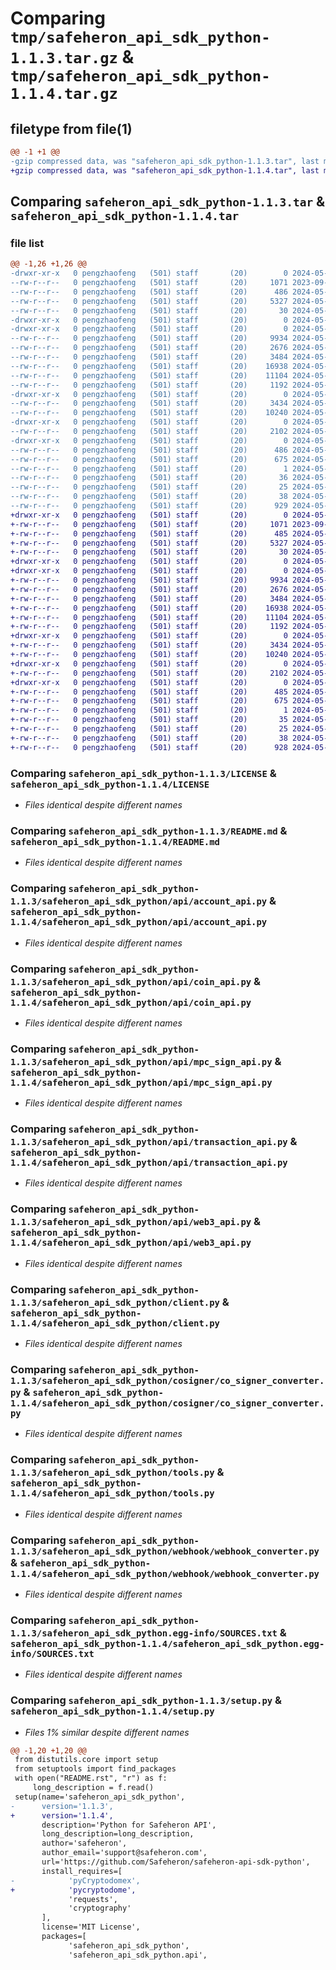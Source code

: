 # Comparing `tmp/safeheron_api_sdk_python-1.1.3.tar.gz` & `tmp/safeheron_api_sdk_python-1.1.4.tar.gz`

## filetype from file(1)

```diff
@@ -1 +1 @@
-gzip compressed data, was "safeheron_api_sdk_python-1.1.3.tar", last modified: Wed May 22 02:33:53 2024, max compression
+gzip compressed data, was "safeheron_api_sdk_python-1.1.4.tar", last modified: Wed May 22 02:39:22 2024, max compression
```

## Comparing `safeheron_api_sdk_python-1.1.3.tar` & `safeheron_api_sdk_python-1.1.4.tar`

### file list

```diff
@@ -1,26 +1,26 @@
-drwxr-xr-x   0 pengzhaofeng   (501) staff       (20)        0 2024-05-22 02:33:53.466788 safeheron_api_sdk_python-1.1.3/
--rw-r--r--   0 pengzhaofeng   (501) staff       (20)     1071 2023-09-12 03:12:36.000000 safeheron_api_sdk_python-1.1.3/LICENSE
--rw-r--r--   0 pengzhaofeng   (501) staff       (20)      486 2024-05-22 02:33:53.466189 safeheron_api_sdk_python-1.1.3/PKG-INFO
--rw-r--r--   0 pengzhaofeng   (501) staff       (20)     5327 2024-05-17 02:38:51.000000 safeheron_api_sdk_python-1.1.3/README.md
--rw-r--r--   0 pengzhaofeng   (501) staff       (20)       30 2024-05-08 10:08:15.000000 safeheron_api_sdk_python-1.1.3/README.rst
-drwxr-xr-x   0 pengzhaofeng   (501) staff       (20)        0 2024-05-22 02:33:53.450830 safeheron_api_sdk_python-1.1.3/safeheron_api_sdk_python/
-drwxr-xr-x   0 pengzhaofeng   (501) staff       (20)        0 2024-05-22 02:33:53.461627 safeheron_api_sdk_python-1.1.3/safeheron_api_sdk_python/api/
--rw-r--r--   0 pengzhaofeng   (501) staff       (20)     9934 2024-05-15 11:09:36.000000 safeheron_api_sdk_python-1.1.3/safeheron_api_sdk_python/api/account_api.py
--rw-r--r--   0 pengzhaofeng   (501) staff       (20)     2676 2024-05-15 09:03:00.000000 safeheron_api_sdk_python-1.1.3/safeheron_api_sdk_python/api/coin_api.py
--rw-r--r--   0 pengzhaofeng   (501) staff       (20)     3484 2024-05-15 09:03:00.000000 safeheron_api_sdk_python-1.1.3/safeheron_api_sdk_python/api/mpc_sign_api.py
--rw-r--r--   0 pengzhaofeng   (501) staff       (20)    16938 2024-05-21 11:14:31.000000 safeheron_api_sdk_python-1.1.3/safeheron_api_sdk_python/api/transaction_api.py
--rw-r--r--   0 pengzhaofeng   (501) staff       (20)    11104 2024-05-15 09:03:00.000000 safeheron_api_sdk_python-1.1.3/safeheron_api_sdk_python/api/web3_api.py
--rw-r--r--   0 pengzhaofeng   (501) staff       (20)     1192 2024-05-17 03:08:06.000000 safeheron_api_sdk_python-1.1.3/safeheron_api_sdk_python/client.py
-drwxr-xr-x   0 pengzhaofeng   (501) staff       (20)        0 2024-05-22 02:33:53.462796 safeheron_api_sdk_python-1.1.3/safeheron_api_sdk_python/cosigner/
--rw-r--r--   0 pengzhaofeng   (501) staff       (20)     3434 2024-05-21 13:25:49.000000 safeheron_api_sdk_python-1.1.3/safeheron_api_sdk_python/cosigner/co_signer_converter.py
--rw-r--r--   0 pengzhaofeng   (501) staff       (20)    10240 2024-05-21 13:22:52.000000 safeheron_api_sdk_python-1.1.3/safeheron_api_sdk_python/tools.py
-drwxr-xr-x   0 pengzhaofeng   (501) staff       (20)        0 2024-05-22 02:33:53.463894 safeheron_api_sdk_python-1.1.3/safeheron_api_sdk_python/webhook/
--rw-r--r--   0 pengzhaofeng   (501) staff       (20)     2102 2024-05-21 13:25:12.000000 safeheron_api_sdk_python-1.1.3/safeheron_api_sdk_python/webhook/webhook_converter.py
-drwxr-xr-x   0 pengzhaofeng   (501) staff       (20)        0 2024-05-22 02:33:53.465149 safeheron_api_sdk_python-1.1.3/safeheron_api_sdk_python.egg-info/
--rw-r--r--   0 pengzhaofeng   (501) staff       (20)      486 2024-05-22 02:33:53.000000 safeheron_api_sdk_python-1.1.3/safeheron_api_sdk_python.egg-info/PKG-INFO
--rw-r--r--   0 pengzhaofeng   (501) staff       (20)      675 2024-05-22 02:33:53.000000 safeheron_api_sdk_python-1.1.3/safeheron_api_sdk_python.egg-info/SOURCES.txt
--rw-r--r--   0 pengzhaofeng   (501) staff       (20)        1 2024-05-22 02:33:53.000000 safeheron_api_sdk_python-1.1.3/safeheron_api_sdk_python.egg-info/dependency_links.txt
--rw-r--r--   0 pengzhaofeng   (501) staff       (20)       36 2024-05-22 02:33:53.000000 safeheron_api_sdk_python-1.1.3/safeheron_api_sdk_python.egg-info/requires.txt
--rw-r--r--   0 pengzhaofeng   (501) staff       (20)       25 2024-05-22 02:33:53.000000 safeheron_api_sdk_python-1.1.3/safeheron_api_sdk_python.egg-info/top_level.txt
--rw-r--r--   0 pengzhaofeng   (501) staff       (20)       38 2024-05-22 02:33:53.466909 safeheron_api_sdk_python-1.1.3/setup.cfg
--rw-r--r--   0 pengzhaofeng   (501) staff       (20)      929 2024-05-22 02:32:38.000000 safeheron_api_sdk_python-1.1.3/setup.py
+drwxr-xr-x   0 pengzhaofeng   (501) staff       (20)        0 2024-05-22 02:39:22.230076 safeheron_api_sdk_python-1.1.4/
+-rw-r--r--   0 pengzhaofeng   (501) staff       (20)     1071 2023-09-12 03:12:36.000000 safeheron_api_sdk_python-1.1.4/LICENSE
+-rw-r--r--   0 pengzhaofeng   (501) staff       (20)      485 2024-05-22 02:39:22.229077 safeheron_api_sdk_python-1.1.4/PKG-INFO
+-rw-r--r--   0 pengzhaofeng   (501) staff       (20)     5327 2024-05-17 02:38:51.000000 safeheron_api_sdk_python-1.1.4/README.md
+-rw-r--r--   0 pengzhaofeng   (501) staff       (20)       30 2024-05-08 10:08:15.000000 safeheron_api_sdk_python-1.1.4/README.rst
+drwxr-xr-x   0 pengzhaofeng   (501) staff       (20)        0 2024-05-22 02:39:22.215586 safeheron_api_sdk_python-1.1.4/safeheron_api_sdk_python/
+drwxr-xr-x   0 pengzhaofeng   (501) staff       (20)        0 2024-05-22 02:39:22.223752 safeheron_api_sdk_python-1.1.4/safeheron_api_sdk_python/api/
+-rw-r--r--   0 pengzhaofeng   (501) staff       (20)     9934 2024-05-15 11:09:36.000000 safeheron_api_sdk_python-1.1.4/safeheron_api_sdk_python/api/account_api.py
+-rw-r--r--   0 pengzhaofeng   (501) staff       (20)     2676 2024-05-15 09:03:00.000000 safeheron_api_sdk_python-1.1.4/safeheron_api_sdk_python/api/coin_api.py
+-rw-r--r--   0 pengzhaofeng   (501) staff       (20)     3484 2024-05-15 09:03:00.000000 safeheron_api_sdk_python-1.1.4/safeheron_api_sdk_python/api/mpc_sign_api.py
+-rw-r--r--   0 pengzhaofeng   (501) staff       (20)    16938 2024-05-21 11:14:31.000000 safeheron_api_sdk_python-1.1.4/safeheron_api_sdk_python/api/transaction_api.py
+-rw-r--r--   0 pengzhaofeng   (501) staff       (20)    11104 2024-05-15 09:03:00.000000 safeheron_api_sdk_python-1.1.4/safeheron_api_sdk_python/api/web3_api.py
+-rw-r--r--   0 pengzhaofeng   (501) staff       (20)     1192 2024-05-17 03:08:06.000000 safeheron_api_sdk_python-1.1.4/safeheron_api_sdk_python/client.py
+drwxr-xr-x   0 pengzhaofeng   (501) staff       (20)        0 2024-05-22 02:39:22.224626 safeheron_api_sdk_python-1.1.4/safeheron_api_sdk_python/cosigner/
+-rw-r--r--   0 pengzhaofeng   (501) staff       (20)     3434 2024-05-21 13:25:49.000000 safeheron_api_sdk_python-1.1.4/safeheron_api_sdk_python/cosigner/co_signer_converter.py
+-rw-r--r--   0 pengzhaofeng   (501) staff       (20)    10240 2024-05-21 13:22:52.000000 safeheron_api_sdk_python-1.1.4/safeheron_api_sdk_python/tools.py
+drwxr-xr-x   0 pengzhaofeng   (501) staff       (20)        0 2024-05-22 02:39:22.226093 safeheron_api_sdk_python-1.1.4/safeheron_api_sdk_python/webhook/
+-rw-r--r--   0 pengzhaofeng   (501) staff       (20)     2102 2024-05-21 13:25:12.000000 safeheron_api_sdk_python-1.1.4/safeheron_api_sdk_python/webhook/webhook_converter.py
+drwxr-xr-x   0 pengzhaofeng   (501) staff       (20)        0 2024-05-22 02:39:22.227715 safeheron_api_sdk_python-1.1.4/safeheron_api_sdk_python.egg-info/
+-rw-r--r--   0 pengzhaofeng   (501) staff       (20)      485 2024-05-22 02:39:22.000000 safeheron_api_sdk_python-1.1.4/safeheron_api_sdk_python.egg-info/PKG-INFO
+-rw-r--r--   0 pengzhaofeng   (501) staff       (20)      675 2024-05-22 02:39:22.000000 safeheron_api_sdk_python-1.1.4/safeheron_api_sdk_python.egg-info/SOURCES.txt
+-rw-r--r--   0 pengzhaofeng   (501) staff       (20)        1 2024-05-22 02:39:22.000000 safeheron_api_sdk_python-1.1.4/safeheron_api_sdk_python.egg-info/dependency_links.txt
+-rw-r--r--   0 pengzhaofeng   (501) staff       (20)       35 2024-05-22 02:39:22.000000 safeheron_api_sdk_python-1.1.4/safeheron_api_sdk_python.egg-info/requires.txt
+-rw-r--r--   0 pengzhaofeng   (501) staff       (20)       25 2024-05-22 02:39:22.000000 safeheron_api_sdk_python-1.1.4/safeheron_api_sdk_python.egg-info/top_level.txt
+-rw-r--r--   0 pengzhaofeng   (501) staff       (20)       38 2024-05-22 02:39:22.230277 safeheron_api_sdk_python-1.1.4/setup.cfg
+-rw-r--r--   0 pengzhaofeng   (501) staff       (20)      928 2024-05-22 02:39:11.000000 safeheron_api_sdk_python-1.1.4/setup.py
```

### Comparing `safeheron_api_sdk_python-1.1.3/LICENSE` & `safeheron_api_sdk_python-1.1.4/LICENSE`

 * *Files identical despite different names*

### Comparing `safeheron_api_sdk_python-1.1.3/README.md` & `safeheron_api_sdk_python-1.1.4/README.md`

 * *Files identical despite different names*

### Comparing `safeheron_api_sdk_python-1.1.3/safeheron_api_sdk_python/api/account_api.py` & `safeheron_api_sdk_python-1.1.4/safeheron_api_sdk_python/api/account_api.py`

 * *Files identical despite different names*

### Comparing `safeheron_api_sdk_python-1.1.3/safeheron_api_sdk_python/api/coin_api.py` & `safeheron_api_sdk_python-1.1.4/safeheron_api_sdk_python/api/coin_api.py`

 * *Files identical despite different names*

### Comparing `safeheron_api_sdk_python-1.1.3/safeheron_api_sdk_python/api/mpc_sign_api.py` & `safeheron_api_sdk_python-1.1.4/safeheron_api_sdk_python/api/mpc_sign_api.py`

 * *Files identical despite different names*

### Comparing `safeheron_api_sdk_python-1.1.3/safeheron_api_sdk_python/api/transaction_api.py` & `safeheron_api_sdk_python-1.1.4/safeheron_api_sdk_python/api/transaction_api.py`

 * *Files identical despite different names*

### Comparing `safeheron_api_sdk_python-1.1.3/safeheron_api_sdk_python/api/web3_api.py` & `safeheron_api_sdk_python-1.1.4/safeheron_api_sdk_python/api/web3_api.py`

 * *Files identical despite different names*

### Comparing `safeheron_api_sdk_python-1.1.3/safeheron_api_sdk_python/client.py` & `safeheron_api_sdk_python-1.1.4/safeheron_api_sdk_python/client.py`

 * *Files identical despite different names*

### Comparing `safeheron_api_sdk_python-1.1.3/safeheron_api_sdk_python/cosigner/co_signer_converter.py` & `safeheron_api_sdk_python-1.1.4/safeheron_api_sdk_python/cosigner/co_signer_converter.py`

 * *Files identical despite different names*

### Comparing `safeheron_api_sdk_python-1.1.3/safeheron_api_sdk_python/tools.py` & `safeheron_api_sdk_python-1.1.4/safeheron_api_sdk_python/tools.py`

 * *Files identical despite different names*

### Comparing `safeheron_api_sdk_python-1.1.3/safeheron_api_sdk_python/webhook/webhook_converter.py` & `safeheron_api_sdk_python-1.1.4/safeheron_api_sdk_python/webhook/webhook_converter.py`

 * *Files identical despite different names*

### Comparing `safeheron_api_sdk_python-1.1.3/safeheron_api_sdk_python.egg-info/SOURCES.txt` & `safeheron_api_sdk_python-1.1.4/safeheron_api_sdk_python.egg-info/SOURCES.txt`

 * *Files identical despite different names*

### Comparing `safeheron_api_sdk_python-1.1.3/setup.py` & `safeheron_api_sdk_python-1.1.4/setup.py`

 * *Files 1% similar despite different names*

```diff
@@ -1,20 +1,20 @@
 from distutils.core import setup
 from setuptools import find_packages
 with open("README.rst", "r") as f:
     long_description = f.read()
 setup(name='safeheron_api_sdk_python',
-      version='1.1.3',
+      version='1.1.4',
       description='Python for Safeheron API',
       long_description=long_description,
       author='safeheron',
       author_email='support@safeheron.com',
       url='https://github.com/Safeheron/safeheron-api-sdk-python',
       install_requires=[
-            'pyCryptodomex',
+            'pycryptodome',
             'requests',
             'cryptography'
       ],
       license='MIT License',
       packages=[
             'safeheron_api_sdk_python',
             'safeheron_api_sdk_python.api',
```

